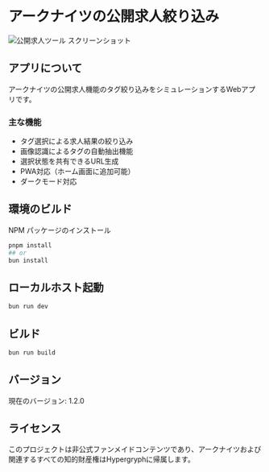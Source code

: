 # アークナイツの公開求人絞り込み

![公開求人ツール スクリーンショット](https://github.com/user-attachments/assets/53bd16dc-a388-4276-ba51-29f0a92a1500)

## アプリについて

アークナイツの公開求人機能のタグ絞り込みをシミュレーションするWebアプリです。

### 主な機能

- タグ選択による求人結果の絞り込み
- 画像認識によるタグの自動抽出機能
- 選択状態を共有できるURL生成
- PWA対応（ホーム画面に追加可能）
- ダークモード対応

## 環境のビルド

NPM パッケージのインストール

```bash
pnpm install
## or
bun install
```

## ローカルホスト起動

```bash
bun run dev
```

## ビルド

```bash
bun run build
```

## バージョン

現在のバージョン: 1.2.0

## ライセンス

このプロジェクトは非公式ファンメイドコンテンツであり、アークナイツおよび関連するすべての知的財産権はHypergryphに帰属します。
